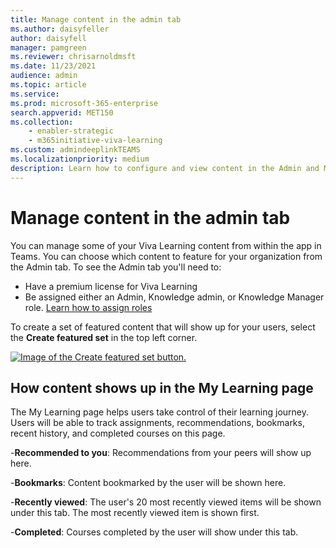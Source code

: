 ```yaml
---
title: Manage content in the admin tab
ms.author: daisyfeller
author: daisyfell
manager: pamgreen
ms.reviewer: chrisarnoldmsft
ms.date: 11/23/2021
audience: admin
ms.topic: article
ms.service: 
ms.prod: microsoft-365-enterprise
search.appverid: MET150
ms.collection: 
    - enabler-strategic
    - m365initiative-viva-learning
ms.custom: admindeeplinkTEAMS
ms.localizationpriority: medium
description: Learn how to configure and view content in the Admin and My Learning tabs in Viva Learning.
---
```


# Manage content in the admin tab

You can manage some of your Viva Learning content from within the app in Teams. You can choose which content to feature for your organization from the Admin tab. To see the Admin tab you'll need to:

- Have a premium license for Viva Learning
- Be assigned either an Admin, Knowledge admin, or Knowledge Manager role. [Learn how to assign roles](/exchange/permissions/role-group-members)

To create a set of featured content that will show up for your users, select the **Create featured set** in the top left corner.

[![Image of the Create featured set button.](../media/admin-tab-small.png)](../media/admin-tab.png#lightbox)

## How content shows up in the My Learning page

The My Learning page helps users take control of their learning journey. Users will be able to track assignments, recommendations, bookmarks, recent history, and completed courses on this page.

-**Recommended to you**: Recommendations from your peers will show up here.

-**Bookmarks**: Content bookmarked by the user will be shown here.

-**Recently viewed**: The user's 20 most recently viewed items will be shown under this tab. The most recently viewed item is shown first.

-**Completed**: Courses completed by the user will show under this tab.
